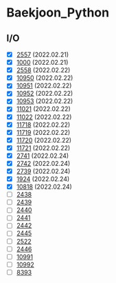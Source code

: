 # Baekjoon_Python

## I/O
- [X] [2557](https://github.com/cyl0424/baeckjoon_python/blob/main/IO/2557.py) (2022.02.21)
- [X] [1000](https://github.com/cyl0424/baeckjoon_python/blob/main/IO/1000.py) (2022.02.21)
- [X] [2558](https://github.com/cyl0424/baeckjoon_python/blob/main/IO/2558.py) (2022.02.22)
- [X] [10950](https://github.com/cyl0424/baeckjoon_python/blob/main/IO/10950.py) (2022.02.22)
- [X] [10951](https://github.com/cyl0424/baeckjoon_python/blob/main/IO/10951.py) (2022.02.22)
- [X] [10952](https://github.com/cyl0424/baeckjoon_python/blob/main/IO/10952.py) (2022.02.22)
- [X] [10953](https://github.com/cyl0424/baeckjoon_python/blob/main/IO/10953.py) (2022.02.22)
- [X] [11021](https://github.com/cyl0424/baeckjoon_python/blob/main/IO/11021.py) (2022.02.22)
- [X] [11022](https://github.com/cyl0424/baeckjoon_python/blob/main/IO/11022.py) (2022.02.22)
- [X] [11718](https://github.com/cyl0424/baeckjoon_python/blob/main/IO/11718.py) (2022.02.22)
- [X] [11719](https://github.com/cyl0424/baeckjoon_python/blob/main/IO/11719.py) (2022.02.22)
- [X] [11720](https://github.com/cyl0424/baeckjoon_python/blob/main/IO/11720.py) (2022.02.22)
- [X] [11721](https://github.com/cyl0424/baeckjoon_python/blob/main/IO/11721.py) (2022.02.22)
- [X] [2741](https://github.com/cyl0424/baeckjoon_python/blob/main/IO/2741.py) (2022.02.24)
- [X] [2742](https://github.com/cyl0424/baeckjoon_python/blob/main/IO/2742.py) (2022.02.24)
- [X] [2739](https://github.com/cyl0424/baeckjoon_python/blob/main/IO/2739.py) (2022.02.24)
- [X] [1924](https://github.com/cyl0424/baeckjoon_python/blob/main/IO/1924.py) (2022.02.24)
- [X] [10818](https://github.com/cyl0424/baeckjoon_python/blob/main/IO/10818.py) (2022.02.24)
- [ ] [2438](https://github.com/cyl0424/baeckjoon_python)
- [ ] [2439](https://github.com/cyl0424/baeckjoon_python)
- [ ] [2440](https://github.com/cyl0424/baeckjoon_python)
- [ ] [2441](https://github.com/cyl0424/baeckjoon_python)
- [ ] [2442](https://github.com/cyl0424/baeckjoon_python)
- [ ] [2445](https://github.com/cyl0424/baeckjoon_python)
- [ ] [2522](https://github.com/cyl0424/baeckjoon_python)
- [ ] [2446](https://github.com/cyl0424/baeckjoon_python)
- [ ] [10991](https://github.com/cyl0424/baeckjoon_python)
- [ ] [10992](https://github.com/cyl0424/baeckjoon_python)
- [ ] [8393](https://github.com/cyl0424/baeckjoon_python)
